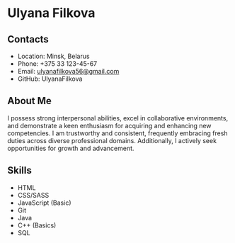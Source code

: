 # Ulyana Filkova
## Contacts
* Location: Minsk, Belarus
* Phone: +375 33 123-45-67
* Email: ulyanafilkova56@gmail.com
* GitHub: UlyanaFilkova
## About Me
I possess strong interpersonal abilities, excel in collaborative environments, and demonstrate a keen enthusiasm for acquiring and enhancing new competencies. I am trustworthy and consistent, frequently embracing fresh duties across diverse professional domains. Additionally, I actively seek opportunities for growth and advancement.
## Skills
* HTML
* CSS/SASS
* JavaScript (Basic)
* Git
* Java
* C++ (Basics)
* SQL
